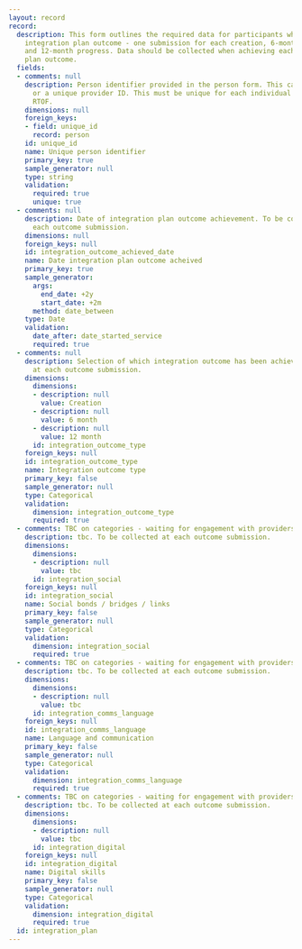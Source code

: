 ```yaml
---
layout: record
record:
  description: This form outlines the required data for participants who achieve each
    integration plan outcome - one submission for each creation, 6-month progress
    and 12-month progress. Data should be collected when achieving each integration
    plan outcome.
  fields:
  - comments: null
    description: Person identifier provided in the person form. This can be a NINO
      or a unique provider ID. This must be unique for each individual supported on
      RTOF.
    dimensions: null
    foreign_keys:
    - field: unique_id
      record: person
    id: unique_id
    name: Unique person identifier
    primary_key: true
    sample_generator: null
    type: string
    validation:
      required: true
      unique: true
  - comments: null
    description: Date of integration plan outcome achievement. To be collected at
      each outcome submission.
    dimensions: null
    foreign_keys: null
    id: integration_outcome_achieved_date
    name: Date integration plan outcome acheived
    primary_key: true
    sample_generator:
      args:
        end_date: +2y
        start_date: +2m
      method: date_between
    type: Date
    validation:
      date_after: date_started_service
      required: true
  - comments: null
    description: Selection of which integration outcome has been achieved. To be collected
      at each outcome submission.
    dimensions:
      dimensions:
      - description: null
        value: Creation
      - description: null
        value: 6 month
      - description: null
        value: 12 month
      id: integration_outcome_type
    foreign_keys: null
    id: integration_outcome_type
    name: Integration outcome type
    primary_key: false
    sample_generator: null
    type: Categorical
    validation:
      dimension: integration_outcome_type
      required: true
  - comments: TBC on categories - waiting for engagement with providers
    description: tbc. To be collected at each outcome submission.
    dimensions:
      dimensions:
      - description: null
        value: tbc
      id: integration_social
    foreign_keys: null
    id: integration_social
    name: Social bonds / bridges / links
    primary_key: false
    sample_generator: null
    type: Categorical
    validation:
      dimension: integration_social
      required: true
  - comments: TBC on categories - waiting for engagement with providers
    description: tbc. To be collected at each outcome submission.
    dimensions:
      dimensions:
      - description: null
        value: tbc
      id: integration_comms_language
    foreign_keys: null
    id: integration_comms_language
    name: Language and communication
    primary_key: false
    sample_generator: null
    type: Categorical
    validation:
      dimension: integration_comms_language
      required: true
  - comments: TBC on categories - waiting for engagement with providers
    description: tbc. To be collected at each outcome submission.
    dimensions:
      dimensions:
      - description: null
        value: tbc
      id: integration_digital
    foreign_keys: null
    id: integration_digital
    name: Digital skills
    primary_key: false
    sample_generator: null
    type: Categorical
    validation:
      dimension: integration_digital
      required: true
  id: integration_plan
---
```

